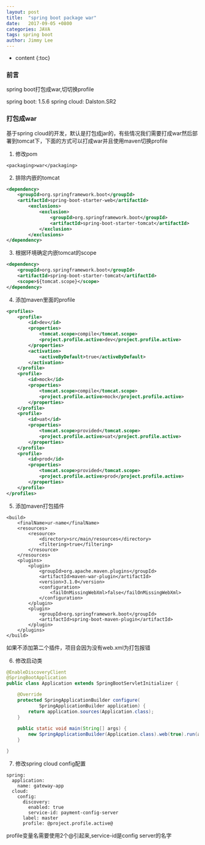 ```yaml
---
layout: post
title:  "spring boot package war"
date:   2017-09-05 +0800
categories: JAVA
tags: spring boot
author: Jimmy Lee
---
```


* content
{:toc}

### 前言
spring boot打包成war,切切换profile
  
spring boot: 1.5.6
spring cloud: Dalston.SR2 

### 打包成war  
基于spring cloud的开发，默认是打包成jar的，有些情况我们需要打成war然后部署到tomcat下，下面的方式可以打成war并且使用maven切换profile

1. 修改pom
```
<packaging>war</packaging>
```  

2. 排除内嵌的tomcat
```xml
<dependency>
	<groupId>org.springframework.boot</groupId>
	<artifactId>spring-boot-starter-web</artifactId>
		<exclusions>
			<exclusion>
				<groupId>org.springframework.boot</groupId>
				<artifactId>spring-boot-starter-tomcat</artifactId>
			</exclusion>
		</exclusions>
</dependency>
```

3. 根据环境确定内嵌tomcat的scope
```xml
<dependency>
	<groupId>org.springframework.boot</groupId>
	<artifactId>spring-boot-starter-tomcat</artifactId>
	<scope>${tomcat.scope}</scope>
</dependency>
```

4. 添加maven里面的profile
```xml
<profiles>
	<profile>
		<id>dev</id>
		<properties>
			<tomcat.scope>compile</tomcat.scope>
			<project.profile.active>dev</project.profile.active>
		</properties>
		<activation>
			<activeByDefault>true</activeByDefault>
		</activation>
	</profile>
	<profile>
		<id>mock</id>
		<properties>
			<tomcat.scope>compile</tomcat.scope>
			<project.profile.active>mock</project.profile.active>
		</properties>
	</profile>
	<profile>
		<id>uat</id>
		<properties>
			<tomcat.scope>provided</tomcat.scope>
			<project.profile.active>uat</project.profile.active>
		</properties>
	</profile>
	<profile>
		<id>prod</id>
		<properties>
			<tomcat.scope>provided</tomcat.scope>
			<project.profile.active>prod</project.profile.active>
		</properties>
	</profile>
</profiles>
```

5. 添加maven打包插件
```
<build>
	<finalName>ur-name</finalName>
	<resources>
		<resource>
			<directory>src/main/resources</directory>
			<filtering>true</filtering>
		</resource>
	</resources>
	<plugins>
		<plugin>
			<groupId>org.apache.maven.plugins</groupId>
			<artifactId>maven-war-plugin</artifactId>
			<version>3.1.0</version>
			<configuration>
				<failOnMissingWebXml>false</failOnMissingWebXml>
			</configuration>
		</plugin>
		<plugin>
			<groupId>org.springframework.boot</groupId>
			<artifactId>spring-boot-maven-plugin</artifactId>
		</plugin>
	</plugins>
</build>
```
如果不添加第二个插件，项目会因为没有web.xml为打包报错

6. 修改启动类
```java
@EnableDiscoveryClient
@SpringBootApplication
public class Application extends SpringBootServletInitializer {

	@Override
	protected SpringApplicationBuilder configure(
			SpringApplicationBuilder application) {
		return application.sources(Application.class);
	}
	
	public static void main(String[] args) {
		new SpringApplicationBuilder(Application.class).web(true).run(args);
	}

}
```

7. 修改spring cloud config配置
```
spring:
  application:
    name: gateway-app
  cloud:
    config:
      discovery:
        enabled: true
        service-id: payment-config-server
      label: master
      profile: @project.profile.active@
```
profile变量名需要使用2个@引起来,service-id是config server的名字

 
 